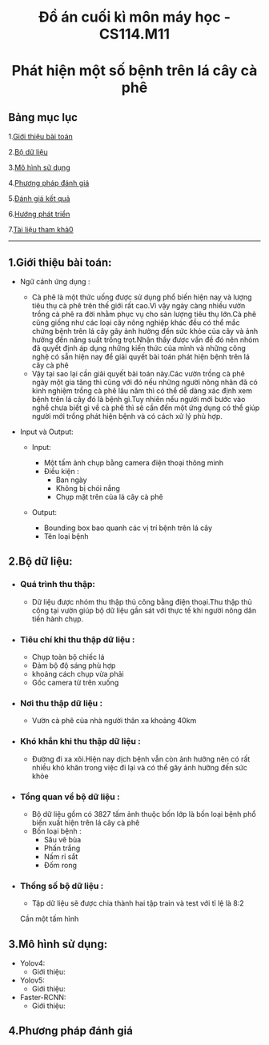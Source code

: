 <h1 align="center">
Đồ án cuối kì môn máy học - CS114.M11
</h1>
<h1 align="center">
    Phát hiện một số bệnh trên lá cây cà phê
</h1>

## Bảng mục lục
1.[Giới thiệu bài toán](#giới-thiệu-bài-toán)

2.[Bộ dữ liệu](#xây-dựng-bộ-dữ-liệu)

3.[Mô hình sử dụng](#)

4.[Phương pháp đánh giá](#)

5.[Đánh giá kết quả](#)

6.[Hướng phát triển](#)

7.[Tài liệu tham khả0](#Tài-liệu-tham-khảo)
<hr>

## 1.Giới thiệu bài toán:

* Ngữ cảnh ứng dụng : 
    
    * Cà phê là một thức uống được sử dụng phổ biến hiện nay và lượng tiêu thụ cà phê trên thế giới rất cao.Vì vậy ngày càng nhiều vườn trồng cà phê ra đời nhằm phục vụ cho sản lượng tiêu thụ lớn.Cà phê cũng giống như các loại cây nông nghiệp khác đều có thể mắc chứng bệnh trên lá cây gây ảnh hưởng đến sức khỏe của cây và ảnh hưởng đến năng suất trồng trọt.Nhận thấy được vấn đề đó nên nhóm đã quyết định áp dụng những kiến thức của mình và những công nghệ có sẵn hiện nay để giải quyết bài toán phát hiện bệnh trên lá cây cà phê
    * Vậy tại sao lại cần giải quyết bài toán này.Các vườn trồng cà phê ngày một gia tăng thì cũng với đó nếu những người nông nhân đã có kinh nghiệm trồng cà phê lâu năm thì có thể dễ dàng xác định xem bệnh trên lá cây đó là bệnh gì.Tuy nhiên nếu người mới bước vào nghề chưa biết gì về cà phê thì sẽ cần đến một ứng dụng có thể giúp người mới trồng phát hiện bệnh và có cách xử lý phù hợp.
* Input và Output:
    
    * Input:
        
        * Một tấm ảnh chụp bằng camera điện thoại thông minh
        * Điều kiện :
            * Ban ngày
            * Không bị chói nắng
            * Chụp mặt trên của lá cây cà phê
    * Output:

        * Bounding box bao quanh các vị trí bệnh trên lá cây
        * Tên loại bệnh

## 2.Bộ dữ liệu:

* ### Quá trình thu thập:
    * Dữ liệu được nhóm thu thập thủ công bằng điện thoại.Thu thập thủ công tại vườn giúp bộ dữ liệu gần sát với thực tế khi người nông dân tiến hành chụp.
* ### Tiêu chí khi thu thập dữ liệu :
    * Chụp toàn bộ chiếc lá
    * Đảm bộ độ sáng phù hợp
    * khoảng cách chụp vừa phải
    * Gốc camera từ trên xuống
* ### Nơi thu thập dữ liệu :
    * Vườn cà phê của nhà người thân xa khoảng 40km
* ### Khó khắn khi thu thập dữ liệu : 
    * Đường đi xa xôi.Hiện nay dịch bệnh vẫn còn ảnh hưởng nên có rất nhiều khó khăn trong việc đi lại và có thể gây ảnh hưởng đến sức khỏe
* ### Tổng quan về bộ dữ liệu :
    * Bộ dữ liệu gồm có 3827 tấm ảnh thuộc bốn lớp là bốn loại bệnh phổ biến xuất hiện trên lá cây cà phê
    * Bốn loại bệnh : 
        * Sâu vẽ bùa
        * Phấn trắng
        * Nấm rỉ sắt
        * Đốm rong 
* ### Thống số bộ dữ liệu : 
    * Tập dữ liệu sẽ được chia thành hai tập train và test với tỉ lệ là 8:2
    
    Cần một tấm hình
## 3.Mô hình sử dụng:
* Yolov4:
    * Giới thiệu:
* Yolov5:
    * Giới thiệu:
* Faster-RCNN:
    * Giới thiệu:
## 4.Phương pháp đánh giá


